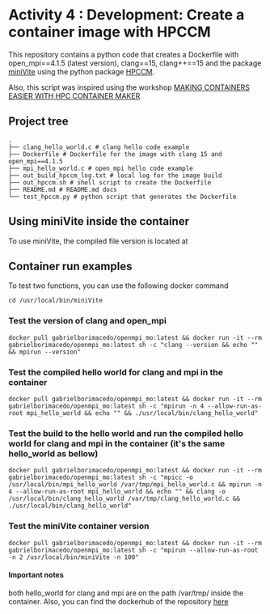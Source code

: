 # Activity 4 : Development: Create a container image with HPCCM

This repository contains a python code that creates a Dockerfile with open_mpi==4.1.5 (latest version), clang==15,
clang++==15 and the package [miniVite](https://github.com/ECP-ExaGraph/miniVite/tree/master) using the python
package [HPCCM](https://github.com/NVIDIA/hpc-container-maker).

Also, this script was inspired using the workshop [MAKING CONTAINERS EASIER WITH
HPC CONTAINER MAKER](https://bluewaters.ncsa.illinois.edu/liferay-content/document-library/content/HPC%20Container%20Maker%20NCSA%20Webinar.pdf)

## Project tree

```{.shell}
.
├── clang_hello_world.c # clang hello code example
├── Dockerfile # Dockerfile for the image with clang 15 and open_mpi==4.1.5
├── mpi_hello_world.c # open_mpi hello code example
├── out_build_hpccm_log.txt # local log for the image build
├── out_hpccm.sh # shell script to create the Dockerfile
├── README.md # README.md docs
└── test_hpccm.py # python script that generates the Dockerfile
```

## Using miniVite inside the container

To use miniVite, the compiled file version is located at

## Container run examples

To test two functions, you can use the following docker command

```{.shell}
cd /usr/local/bin/miniVite
```

### Test the version of clang and open_mpi

```{.shell}
docker pull gabrielborimacedo/openmpi_mo:latest && docker run -it --rm gabrielborimacedo/openmpi_mo:latest sh -c "clang --version && echo "" && mpirun --version"
```

### Test the compiled hello world for clang and mpi in the container

```{.shell}
docker pull gabrielborimacedo/openmpi_mo:latest && docker run -it --rm gabrielborimacedo/openmpi_mo:latest sh -c "mpirun -n 4 --allow-run-as-root mpi_hello_world && echo "" && ./usr/local/bin/clang_hello_world"
```

### Test the build to the hello world and run the compiled hello world for clang and mpi in the container (it's the same hello_world as bellow)

```{.shell}
docker pull gabrielborimacedo/openmpi_mo:latest && docker run -it --rm gabrielborimacedo/openmpi_mo:latest sh -c "mpicc -o /usr/local/bin/mpi_hello_world /var/tmp/mpi_hello_world.c && mpirun -n 4 --allow-run-as-root mpi_hello_world && echo "" && clang -o /usr/local/bin/clang_hello_world /var/tmp/clang_hello_world.c && ./usr/local/bin/clang_hello_world"
```

### Test the miniVite container version

```{.shell}
docker pull gabrielborimacedo/openmpi_mo:latest && docker run -it --rm gabrielborimacedo/openmpi_mo:latest sh -c "mpirun --allow-run-as-root -n 2 /usr/local/bin/miniVite -n 100"
```

#### Important notes

both hello_world for clang and mpi are on the path /var/tmp/ inside the container.
Also, you can find the dockerhub of the
repository [here](https://hub.docker.com/layers/gabrielborimacedo/openmpi_mo/latest/images/sha256-952922b7383fd6d06213c242a069dcfefea936cec3c1182464265a69c2f69478?context=explore)
